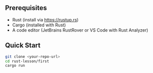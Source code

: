 ## Prerequisites
- Rust (install via https://rustup.rs)
- Cargo (installed with Rust)
- A code editor (JetBrains RustRover or VS Code with Rust Analyzer)

## Quick Start
```bash
git clone <your-repo-url>
cd rust-lesson/first
cargo run